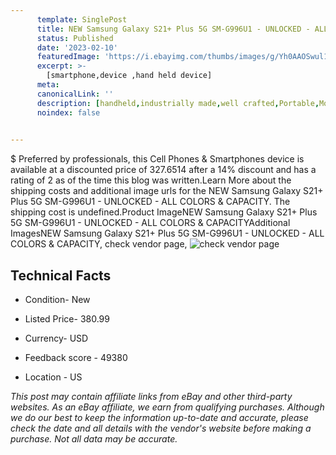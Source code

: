```yaml
---
      template: SinglePost
      title: NEW Samsung Galaxy S21+ Plus 5G SM-G996U1 - UNLOCKED - ALL COLORS & CAPACITY
      status: Published
      date: '2023-02-10'
      featuredImage: 'https://i.ebayimg.com/thumbs/images/g/Yh0AAOSwul1jjjYo/s-l225.jpg'
      excerpt: >-
        [smartphone,device ,hand held device]
      meta:
      canonicalLink: ''
      description: [handheld,industrially made,well crafted,Portable,Mobile,Compact,Convenient,Lightweight,Maneuverable,Man-portable,Miniature,Carriable,Hand-held,Light,Holdable,Transportable,Mobile device,Pocket-sized,On-the-go,Wireless,Cordless,Compact size,Convenient size, smartphone,device ,hand held device]
      noindex: false

        
---
```

$
    Preferred by professionals, this Cell Phones & Smartphones device is available at a discounted price of 327.6514 after a 14% discount and has a rating of 2 as of the time this blog was written.Learn More about the shipping costs and additional image urls for the NEW Samsung Galaxy S21+ Plus 5G SM-G996U1 - UNLOCKED - ALL COLORS & CAPACITY. The shipping cost is undefined.Product ImageNEW Samsung Galaxy S21+ Plus 5G SM-G996U1 - UNLOCKED - ALL COLORS & CAPACITYAdditional ImagesNEW Samsung Galaxy S21+ Plus 5G SM-G996U1 - UNLOCKED - ALL COLORS & CAPACITY, check vendor page, ![check vendor page](https://origin-galleryplus.ebayimg.com/ws/web/164838925232_2_0_1/225x225.jpg,https://origin-galleryplus.ebayimg.com/ws/web/164838925232_3_0_1/225x225.jpg,https://origin-galleryplus.ebayimg.com/ws/web/164838925232_4_0_1/225x225.jpg,https://origin-galleryplus.ebayimg.com/ws/web/164838925232_5_0_1/225x225.jpg)
    
    

 ## Technical Facts 



     
      

 - Condition- New 


      

 - Listed Price- 380.99 


      

 - Currency- USD 


      

 - Feedback score - 49380 


      

 - Location - US 


      
      

 *_This post may contain affiliate links from eBay and other third-party websites. As an eBay affiliate, we earn from qualifying purchases. Although we do our best to keep the information up-to-date and accurate, please check the date and all details with the vendor's website before making a purchase. Not all data may be accurate._*



    
    
    
    
    